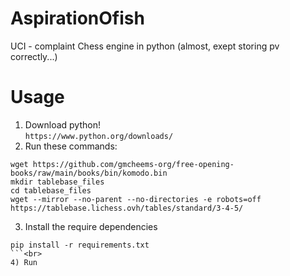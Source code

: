 # AspirationOfish
UCI - complaint Chess engine in python (almost, exept storing pv correctly...)
# Usage
1) Download python! <br>
```https://www.python.org/downloads/``` <br>
2) Run these commands: <br>
```
wget https://github.com/gmcheems-org/free-opening-books/raw/main/books/bin/komodo.bin
mkdir tablebase_files
cd tablebase_files
wget --mirror --no-parent --no-directories -e robots=off https://tablebase.lichess.ovh/tables/standard/3-4-5/
```
3) Install the require dependencies <br>
```
pip install -r requirements.txt
```<br>
4) Run
```

```

